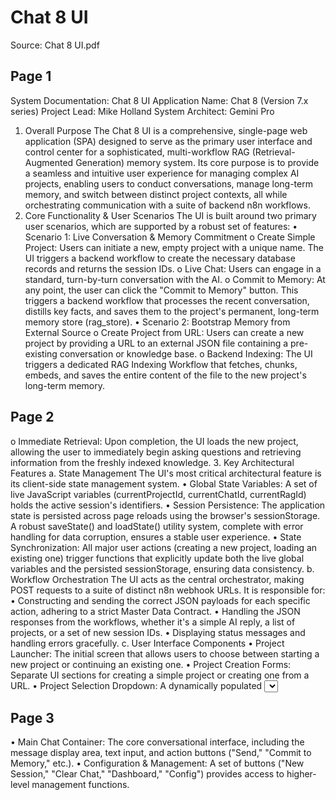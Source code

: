 # Chat 8 UI

Source: Chat 8 UI.pdf

## Page 1

System Documentation: Chat 8 UI
Application Name: Chat 8 (Version 7.x series)
Project Lead: Mike Holland
System Architect: Gemini Pro
1. Overall Purpose
The Chat 8 UI is a comprehensive, single-page web application (SPA) designed to serve as
the primary user interface and control center for a sophisticated, multi-workflow RAG
(Retrieval-Augmented Generation) memory system. Its core purpose is to provide a
seamless and intuitive user experience for managing complex AI projects, enabling users
to conduct conversations, manage long-term memory, and switch between distinct project
contexts, all while orchestrating communication with a suite of backend n8n workflows.
2. Core Functionality & User Scenarios
The UI is built around two primary user scenarios, which are supported by a robust set of
features:
• Scenario 1: Live Conversation & Memory Commitment
o Create Simple Project: Users can initiate a new, empty project with a unique
name. The UI triggers a backend workflow to create the necessary database
records and returns the session IDs.
o Live Chat: Users can engage in a standard, turn-by-turn conversation with
the AI.
o Commit to Memory: At any point, the user can click the "Commit to
Memory" button. This triggers a backend workflow that processes the recent
conversation, distills key facts, and saves them to the project's permanent,
long-term memory store (rag_store).
• Scenario 2: Bootstrap Memory from External Source
o Create Project from URL: Users can create a new project by providing a URL
to an external JSON file containing a pre-existing conversation or knowledge
base.
o Backend Indexing: The UI triggers a dedicated RAG Indexing Workflow that
fetches, chunks, embeds, and saves the entire content of the file to the new
project's long-term memory.

## Page 2

o Immediate Retrieval: Upon completion, the UI loads the new project,
allowing the user to immediately begin asking questions and retrieving
information from the freshly indexed knowledge.
3. Key Architectural Features
a. State Management
The UI's most critical architectural feature is its client-side state management system.
• Global State Variables: A set of live JavaScript variables
(currentProjectId, currentChatId, currentRagId) holds the active session's
identifiers.
• Session Persistence: The application state is persisted across page reloads using
the browser's sessionStorage. A robust saveState() and loadState() utility system,
complete with error handling for data corruption, ensures a stable user experience.
• State Synchronization: All major user actions (creating a new project, loading an
existing one) trigger functions that explicitly update both the live global variables
and the persisted sessionStorage, ensuring data consistency.
b. Workflow Orchestration
The UI acts as the central orchestrator, making POST requests to a suite of distinct n8n
webhook URLs. It is responsible for:
• Constructing and sending the correct JSON payloads for each specific action,
adhering to a strict Master Data Contract.
• Handling the JSON responses from the workflows, whether it's a simple AI reply, a
list of projects, or a set of new session IDs.
• Displaying status messages and handling errors gracefully.
c. User Interface Components
• Project Launcher: The initial screen that allows users to choose between starting a
new project or continuing an existing one.
• Project Creation Forms: Separate UI sections for creating a simple project or
creating one from a URL.
• Project Selection Dropdown: A dynamically populated <select> menu that lists all
existing projects, allowing users to resume previous sessions.

## Page 3

• Main Chat Container: The core conversational interface, including the message
display area, text input, and action buttons ("Send," "Commit to Memory," etc.).
• Configuration & Management: A set of buttons ("New Session," "Clear Chat,"
"Dashboard," "Config") provides access to higher-level management functions.